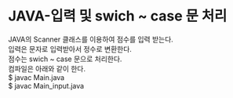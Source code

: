 # JAVA-입력 및 swich ~ case 문 처리
JAVA의 Scanner 클래스를 이용하여 점수를 입력 받는다. <BR>
입력은 문자로 입력받아서 정수로 변환한다. <BR>
점수는 swich ~ case 문으로 처리한다. <BR>
컴파일은 아래와 같이 한다. <BR>
$ javac Main.java <BR>
$ javac Main_input.java <BR>

